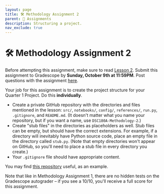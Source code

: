 ```yaml
---
layout: page
title: 🛠 Methodology Assignment 2
parent: 📝 Assignments
description: Structuring a project.
nav_exclude: true
---
```


# 🛠 Methodology Assignment 2

Before attempting this assignment, make sure to read [Lesson 2](../../../../lessons/q1/02). Submit this assignment to Gradescope by **Sunday, October 9th at 11:59PM**. Post questions with the assignment [here](https://edstem.org/us/courses/28947/discussion/1876813).

Your job for this assignment is to create the project structure for your Quarter 1 Project. Do this **individually**.

* Create a private GitHub repository with the directories and files
  mentioned in the lesson: `src/`, `notebooks/`, `config/`, `references/`,
  `run.py`, `.gitignore`, and `README.md`. (It doesn't matter what you name your repository, but if you want a name, use `DSC180A-Methodology-2`.)
* Create "stub files" in the directories as placeholders as
  well. Stub files can be empty, but should have the correct
  extensions. For example, if a directory will inevitably have Python
  source code, place an empty file in the directory called `stub.py`. (Note that empty directories won't appear on GitHub, so you'll need to place a stub file in every directory you create.)
* Your `.gitignore` file should have appropriate content.

You may find [this
repository](https://github.com/DSC-Capstone/project-templates) useful,
as an example.

Note that like in Methodology Assignment 1, there are no hidden tests on the Gradescope autograder – if you see a 10/10, you'll receive a full score for this assignment.